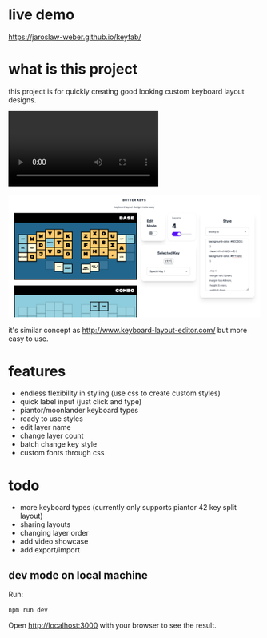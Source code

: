 
# live demo

https://jaroslaw-weber.github.io/keyfab/

# what is this project

this project is for quickly creating good looking custom keyboard layout designs.

![Preview](preview.mp4)

![Preview](p1.png)

it's similar concept as http://www.keyboard-layout-editor.com/ but more easy to use.

# features

- endless flexibility in styling (use css to create custom styles)
- quick label input (just click and type)
- piantor/moonlander keyboard types
- ready to use styles
- edit layer name
- change layer count
- batch change key style
- custom fonts through css

# todo
- more keyboard types (currently only supports piantor 42 key split layout)
- sharing layouts
- changing layer order
- add video showcase
- add export/import


## dev mode on local machine

Run: 

```bash
npm run dev
```

Open [http://localhost:3000](http://localhost:3000) with your browser to see the result.

